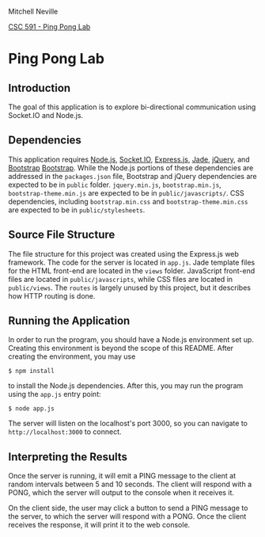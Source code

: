 Mitchell Neville

[CSC 591 - Ping Pong Lab](http://github.com/losmescaleros/ping-pong 
"GitHub Project")

# Ping Pong Lab

## Introduction

The goal of this application is to explore bi-directional communication using
Socket.IO and Node.js.  

## Dependencies

This application requires [Node.js][node], [Socket.IO][socket io],
[Express.js][express], [Jade][jade], [jQuery][jquery], and [Bootstrap]
[Bootstrap]. While the Node.js portions of these dependencies are addressed in
the ```packages.json``` file, Bootstrap and jQuery dependencies are expected
to be in ```public``` folder. ```jquery.min.js```, ```bootstrap.min.js```, 
```bootstrap-theme.min.js``` are expected to be in ```public/javascripts/```. 
CSS dependencies, including ```bootstrap.min.css``` and 
```bootstrap-theme.min.css``` are expected to be in ```public/stylesheets```.

## Source File Structure

The file structure for this project was created using the Express.js web
framework. The code for the server is located in ```app.js```. Jade template
files for the HTML front-end are located in the ```views``` folder. JavaScript
front-end files are located in ```public/javascripts```, while CSS files are
located in ```public/views```. The ```routes``` is largely unused by this
project, but it describes how HTTP routing is done. 

## Running the Application

In order to run the program, you should have a Node.js environment set up. 
Creating this environment is beyond the scope of this README. After creating
the environment, you may use 

```$ npm install```

to install the Node.js dependencies. After this, you may run the program 
using the ```app.js``` entry point:

```$ node app.js```  

The server will listen on the localhost's port 3000, so you can navigate to
```http://localhost:3000``` to connect.

## Interpreting the Results

Once the server is running, it will emit a PING message to the client at 
random intervals between 5 and 10 seconds. The client will respond with a
PONG, which the server will output to the console when it receives it. 

On the client side, the user may click a button to send a PING message to the
server, to which the server will respond with a PONG. Once the client receives
the response, it will print it to the web console. 


[bootstrap]: http://getbootstrap.com	"Bootstrap"
[jquery]: http://jquery.com	 	"jQuery"
[node]: http://nodejs.org		"Node.js"
[express]: http://expressjs.com		"Express.js"
[jade]: http://jade-lang.com		"Jade"
[socket io]: http://socket.io		"Socket.io"
